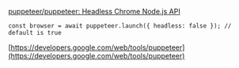 
[puppeteer/puppeteer: Headless Chrome Node.js API](https://github.com/puppeteer/puppeteer)

`const browser = await puppeteer.launch({ headless: false }); // default is true`

[https://developers.google.com/web/tools/puppeteer](https://developers.google.com/web/tools/puppeteer)

